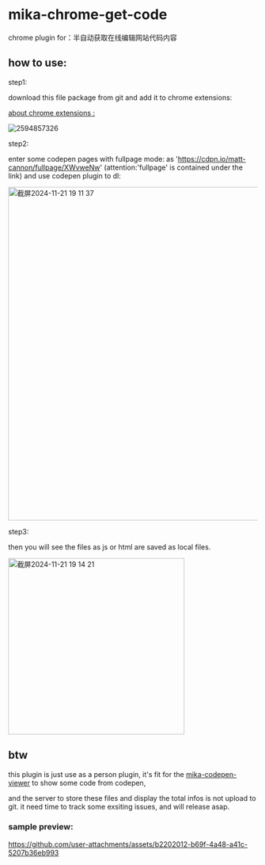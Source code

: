 # mika-chrome-get-code
chrome plugin for：半自动获取在线编辑网站代码内容

## how to use:
step1:

download this file package from git and add it to chrome extensions:

<a href='https://developer.chrome.com/docs/extensions/get-started/tutorial/hello-world'>about chrome extensions :</a>

![2594857326](https://github.com/user-attachments/assets/f57574be-a38b-4cd9-96af-2d25a497c606)

step2:

enter some codepen pages with fullpage mode: as 'https://cdpn.io/matt-cannon/fullpage/XWvweNw' (attention:'fullpage' is contained under the link) and use codepen plugin to dl:

<img width="673" alt="截屏2024-11-21 19 11 37" src="https://github.com/user-attachments/assets/fdf6e721-2500-4158-be56-1972427a13be">

step3:

then you will see the files as js or html are saved as local files.

<img width="356" alt="截屏2024-11-21 19 14 21" src="https://github.com/user-attachments/assets/72b03648-cf07-4a07-b8bb-587c104e7db9">

## btw

this plugin is just use as a person plugin, it's fit for the <a href='https://github.com/DarylLi/mika-codepen-viewer'>mika-codepen-viewer</a> to show some code from codepen,

and the server to store these files and display the total infos is not upload to git. it need time to track some exsiting issues, and will release asap.

### sample preview:

https://github.com/user-attachments/assets/b2202012-b69f-4a48-a41c-5207b36eb993




